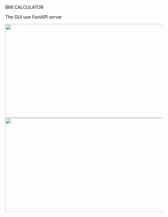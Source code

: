  BMI CALCULATOR 

 The GUI  use  FastAPI server


<img src="https://github.com/proteus21/REGRESSION--CLASSIFICATION/blob/main/5_STOCK_MARKET_INDEX/Source/Stock1.JPG?raw=true" width="600" height ="300">

<img src="https://github.com/proteus21/REGRESSION--CLASSIFICATION/blob/main/5_STOCK_MARKET_INDEX/Source/Stock2.JPG?raw=true" width="600" height ="300">
